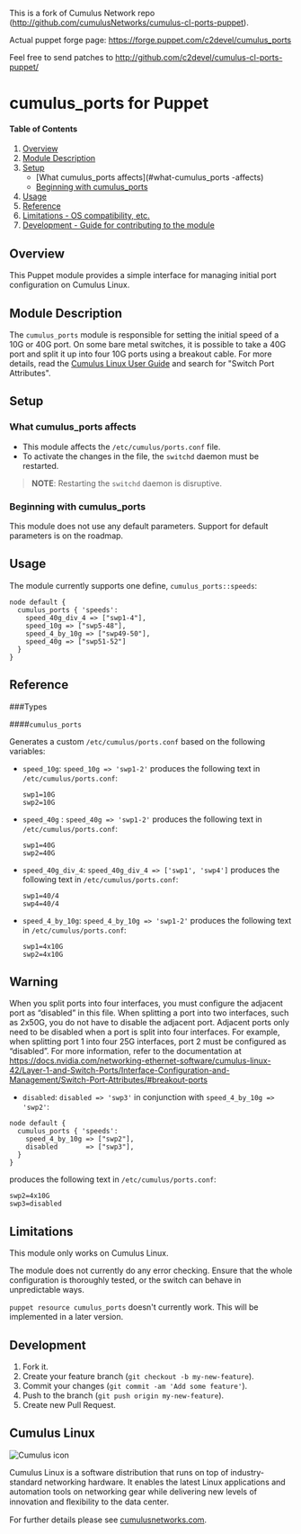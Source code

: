 This is a fork of Cumulus Network repo (http://github.com/cumulusNetworks/cumulus-cl-ports-puppet).

Actual puppet forge page: https://forge.puppet.com/c2devel/cumulus_ports

Feel free to send patches to http://github.com/c2devel/cumulus-cl-ports-puppet/

# cumulus_ports for Puppet

#### Table of Contents

1. [Overview](#overview)
2. [Module Description](#module-description)
3. [Setup](#setup)
    * [What cumulus_ports affects](#what-cumulus_ports  -affects)
    * [Beginning with cumulus_ports](#beginning-with-cumulus_ports)
4. [Usage](#usage)
5. [Reference](#reference)
5. [Limitations - OS compatibility, etc.](#limitations)
6. [Development - Guide for contributing to the module](#development)

## Overview

This Puppet module provides a simple interface for managing initial port configuration
on Cumulus Linux.

## Module Description

The ``cumulus_ports`` module is responsible for setting the initial speed of a 10G or
40G port. On some bare metal switches, it is possible to take a 40G port and split it up
into four 10G ports using a breakout cable. For more details, read the [Cumulus
Linux User Guide](http://docs.cumulusnetworks.com) and search for
"Switch Port Attributes".

## Setup

### What cumulus_ports affects

* This module affects the `/etc/cumulus/ports.conf` file.
* To activate the changes in the file, the `switchd` daemon must be restarted.

> **NOTE**: Restarting the `switchd` daemon is disruptive.


### Beginning with cumulus_ports

This module does not use any default parameters. Support for default parameters is on the roadmap.

## Usage

The module currently supports one define, `cumulus_ports::speeds`:

```
node default {
  cumulus_ports { 'speeds':
    speed_40g_div_4 => ["swp1-4"],
    speed_10g => ["swp5-48"],
    speed_4_by_10g => ["swp49-50"],
    speed_40g => ["swp51-52"]
  }
}

```

## Reference

###Types

####`cumulus_ports`

Generates a custom `/etc/cumulus/ports.conf` based on the following variables:

* `speed_10g`: `speed_10g => 'swp1-2'` produces the following text in `/etc/cumulus/ports.conf`:

  ```
  swp1=10G
  swp2=10G
  ```

* `speed_40g` : `speed_40g => 'swp1-2'` produces the following text in `/etc/cumulus/ports.conf`:

  ```
  swp1=40G
  swp2=40G
  ```

* `speed_40g_div_4`: `speed_40g_div_4 => ['swp1', 'swp4']` produces the following text in `/etc/cumulus/ports.conf`:

  ```
  swp1=40/4
  swp4=40/4
  ```

* `speed_4_by_10g`: `speed_4_by_10g => 'swp1-2'` produces the following text in `/etc/cumulus/ports.conf`:

  ```
  swp1=4x10G
  swp2=4x10G
  ```

## Warning
When you split ports into four interfaces, you must configure the adjacent port as “disabled” in this file. When splitting a port into two interfaces, such as 2x50G, you do not have to disable the adjacent port. Adjacent ports only need to be disabled when a port is split into four interfaces. For example, when splitting port 1 into four 25G interfaces, port 2 must be configured as “disabled”. For more information, refer to the documentation at https://docs.nvidia.com/networking-ethernet-software/cumulus-linux-42/Layer-1-and-Switch-Ports/Interface-Configuration-and-Management/Switch-Port-Attributes/#breakout-ports

* `disabled`: `disabled => 'swp3'` in conjunction with `speed_4_by_10g => 'swp2'`:
```puppet
node default {
  cumulus_ports { 'speeds':
    speed_4_by_10g => ["swp2"],
    disabled       => ["swp3"],
  }
}
```
produces the following text in `/etc/cumulus/ports.conf`:
  ```
  swp2=4x10G
  swp3=disabled
  ```

## Limitations

This module only works on Cumulus Linux.

The module does not currently do any error checking. Ensure that the whole configuration is thoroughly tested, or the switch can behave in unpredictable ways.

`puppet resource cumulus_ports` doesn't currently work. This will be implemented in a later version.

## Development

1. Fork it.
2. Create your feature branch (`git checkout -b my-new-feature`).
3. Commit your changes (`git commit -am 'Add some feature'`).
4. Push to the branch (`git push origin my-new-feature`).
5. Create new Pull Request.

## Cumulus Linux

![Cumulus icon](http://cumulusnetworks.com/static/cumulus/img/logo_2014.png)

Cumulus Linux is a software distribution that runs on top of industry-standard
networking hardware. It enables the latest Linux applications and automation
tools on networking gear while delivering new levels of innovation and
ﬂexibility to the data center.

For further details please see [cumulusnetworks.com](http://www.cumulusnetworks.com).
